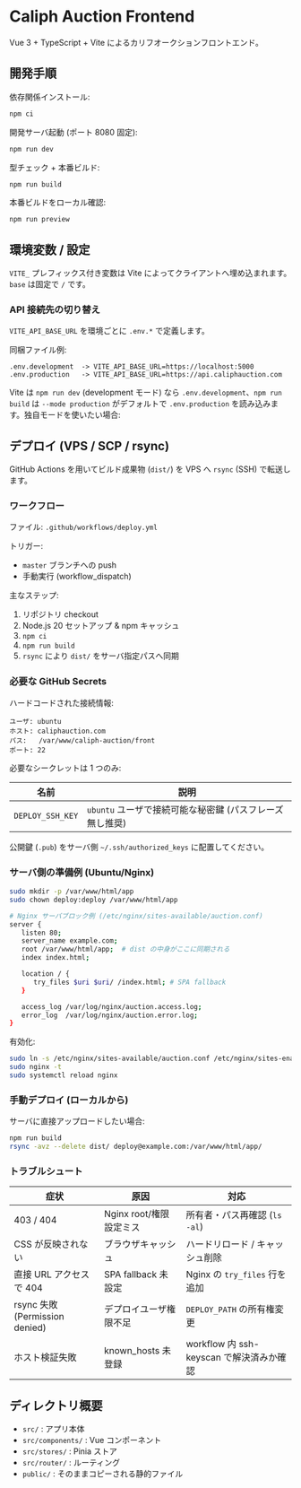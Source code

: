 # Caliph Auction Frontend

Vue 3 + TypeScript + Vite によるカリフオークションフロントエンド。

## 開発手順

依存関係インストール:

```bash
npm ci
```

開発サーバ起動 (ポート 8080 固定):

```bash
npm run dev
```

型チェック + 本番ビルド:

```bash
npm run build
```

本番ビルドをローカル確認:

```bash
npm run preview
```

## 環境変数 / 設定

`VITE_` プレフィックス付き変数は Vite によってクライアントへ埋め込まれます。`base` は固定で `/` です。

### API 接続先の切り替え

`VITE_API_BASE_URL` を環境ごとに `.env.*` で定義します。

同梱ファイル例:

```
.env.development  -> VITE_API_BASE_URL=https://localhost:5000
.env.production   -> VITE_API_BASE_URL=https://api.caliphauction.com
```

Vite は `npm run dev` (development モード) なら `.env.development`、`npm run build` は `--mode production` がデフォルトで `.env.production` を読み込みます。独自モードを使いたい場合:

## デプロイ (VPS / SCP / rsync)

GitHub Actions を用いてビルド成果物 (`dist/`) を VPS へ `rsync` (SSH) で転送します。

### ワークフロー

ファイル: `.github/workflows/deploy.yml`

トリガー:

- `master` ブランチへの push
- 手動実行 (workflow_dispatch)

主なステップ:

1. リポジトリ checkout
2. Node.js 20 セットアップ & npm キャッシュ
3. `npm ci`
4. `npm run build`
5. `rsync` により `dist/` をサーバ指定パスへ同期

### 必要な GitHub Secrets

ハードコードされた接続情報:

```
ユーザ: ubuntu
ホスト: caliphauction.com
パス:   /var/www/caliph-auction/front
ポート: 22
```

必要なシークレットは 1 つのみ:

| 名前             | 説明                                                     |
| ---------------- | -------------------------------------------------------- |
| `DEPLOY_SSH_KEY` | `ubuntu` ユーザで接続可能な秘密鍵 (パスフレーズ無し推奨) |

公開鍵 (`.pub`) をサーバ側 `~/.ssh/authorized_keys` に配置してください。

### サーバ側の準備例 (Ubuntu/Nginx)

```bash
sudo mkdir -p /var/www/html/app
sudo chown deploy:deploy /var/www/html/app

# Nginx サーバブロック例 (/etc/nginx/sites-available/auction.conf)
server {
   listen 80;
   server_name example.com;
   root /var/www/html/app;  # dist の中身がここに同期される
   index index.html;

   location / {
      try_files $uri $uri/ /index.html; # SPA fallback
   }

   access_log /var/log/nginx/auction.access.log;
   error_log  /var/log/nginx/auction.error.log;
}
```

有効化:

```bash
sudo ln -s /etc/nginx/sites-available/auction.conf /etc/nginx/sites-enabled/
sudo nginx -t
sudo systemctl reload nginx
```

### 手動デプロイ (ローカルから)

サーバに直接アップロードしたい場合:

```bash
npm run build
rsync -avz --delete dist/ deploy@example.com:/var/www/html/app/
```

### トラブルシュート

| 症状                           | 原因                    | 対応                                     |
| ------------------------------ | ----------------------- | ---------------------------------------- |
| 403 / 404                      | Nginx root/権限設定ミス | 所有者・パス再確認 (`ls -al`)            |
| CSS が反映されない             | ブラウザキャッシュ      | ハードリロード / キャッシュ削除          |
| 直接 URL アクセスで 404        | SPA fallback 未設定     | Nginx の `try_files` 行を追加            |
| rsync 失敗 (Permission denied) | デプロイユーザ権限不足  | `DEPLOY_PATH` の所有権変更               |
| ホスト検証失敗                 | known_hosts 未登録      | workflow 内 ssh-keyscan で解決済みか確認 |

## ディレクトリ概要

- `src/` : アプリ本体
- `src/components/` : Vue コンポーネント
- `src/stores/` : Pinia ストア
- `src/router/` : ルーティング
- `public/` : そのままコピーされる静的ファイル

